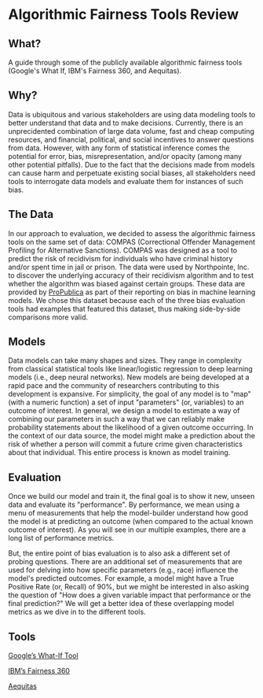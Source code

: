 # Algorithmic Fairness Tools Review

## What?
A guide through some of the publicly available algorithmic fairness tools (Google's What If, IBM's Fairness 360, and Aequitas).

## Why?
Data is ubiquitous and various stakeholders are using data modeling tools to better understand that data and to make decisions. Currently, there is an unprecidented combination of large data volume, fast and cheap computing resources, and financial, political, and social incentives to answer questions from data. However, with any form of statistical inference comes the potential for error, bias, misrepresentation, and/or opacity (among many other potential pitfalls). Due to the fact that the decisions made from models can cause harm and perpetuate existing social biases, all stakeholders need tools to interrogate data models and evaluate them for instances of such bias. 

## The Data
In our approach to evaluation, we decided to assess the algorithmic fairness tools on the same set of data: COMPAS (Correctional Offender Management Profiling for Alternative Sanctions). COMPAS was designed as a tool to predict the risk of recidivism for individuals who have criminal history and/or spent time in jail or prison. The data were used by Northpointe, Inc. to discover the underlying accuracy of their recidivism algorithm and to test whether the algorithm was biased against certain groups. These data are provided by [ProPublica](https://www.propublica.org/datastore/dataset/compas-recidivism-risk-score-data-and-analysis) as part of their reporting on bias in machine learning models. We chose this dataset because each of the three bias evaluation tools had examples that featured this dataset, thus making side-by-side comparisons more valid. 

## Models
Data models can take many shapes and sizes. They range in complexity from classical statistical tools like linear/logistic regression to deep learning models (i.e., deep neural networks). New models are being developed at a rapid pace and the community of researchers contributing to this development is expansive. For simplicity, the goal of any model is to "map" (with a numeric function) a set of input "parameters" (or, variables) to an outcome of interest. In general, we design a model to estimate a way of combining our parameters in such a way that we can reliably make probability statements about the likelihood of a given outcome occurring. In the context of our data source, the model might make a prediction about the risk of whether a person will commit a future crime given characteristics about that individual. This entire process is known as model training. 

## Evaluation
Once we build our model and train it, the final goal is to show it new, unseen data and evaluate its "performance". By performance, we mean using a menu of measurements that help the model-builder understand how good the model is at predicting an outcome (when compared to the actual known outcome of interest). As you will see in our multiple examples, there are a long list of performance metrics. 

But, the entire point of bias evaluation is to also ask a different set of probing questions. There are an additional set of measurements that are used for delving into how specific parameters (e.g., race) influence the model's predicted outcomes. For example, a model might have a True Positive Rate (or, Recall) of 90%, but we might be interested in also asking the question of "How does a given variable impact that performance or the final prediction?" We will get a better idea of these overlapping model metrics as we dive in to the different tools. 

## Tools
[Google’s What-If Tool](https://pair-code.github.io/what-if-tool/#demo-panel-all)

[IBM’s Fairness 360](http://aif360.mybluemix.net/)

[Aequitas](http://aequitas.dssg.io)
